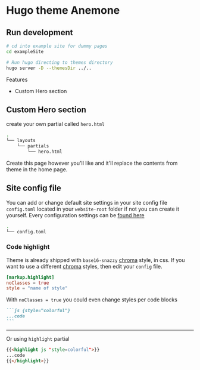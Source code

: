# Hugo theme Anemone

## Run development

```bash
# cd into example site for dummy pages
cd exampleSite

# Run hugo directing to themes directory
hugo server -D --themesDir ../..
```

Features

- Custom Hero section

## Custom Hero section

create your own partial called `hero.html`

```bash
.
└── layouts
    └── partials
        └── hero.html
```

Create this page however you'll like and it'll replace the contents from theme in the home page.

## Site config file

You can add or change default site settings in your site config file `config.toml` located in your `website-root` folder if not you can create it yourself. Every configuration settings can be [found here](https://gohugo.io/getting-started/configuration/)

```bash
.
└── config.toml
```

### Code highlight

Theme is already shipped with `base16-snazzy` [chroma](https://github.com/alecthomas/chroma) style, in css.
If you want to use a different [chroma](https://github.com/alecthomas/chroma) styles, then edit your `config` file.

```toml
[markup.highlight]
noClasses = true
style = "name of style"
```

With `noClasses = true` you could even change styles per code blocks

````markdown
```js {style="colorful"}
...code
```
````

---

Or using `highlight` partial

```markdown
{{<highlight js "style=colorful">}}
...code
{{</highlight>}}
```
